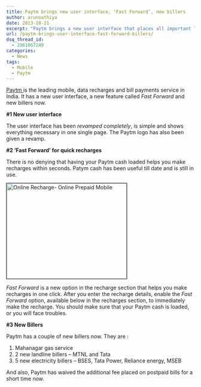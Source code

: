 ```yaml
---
title: Paytm brings new user interface, ‘Fast Forward’, new billers
author: arunsathiya
date: 2013-10-21
excerpt: "Paytm brings a new user interface that places all important links in one place, 'Fast Forward' for quick recharges, and a couple of new billers."
url: /paytm-brings-user-interface-fast-forward-billers/
dsq_thread_id:
  - 2961067249
categories:
  - News
tags:
  - Mobile
  - Paytm
---
```

<a href="https://www.paytm.com/" onclick="_gaq.push(['_trackEvent', 'outbound-article', 'https://www.paytm.com/', 'Paytm ']);" title="Paytm">Paytm </a>is the leading mobile, data recharges and bill payments service in India. It has a new user interface, a new feature called *Fast Forward* and new billers now.

**#1 New user interface**

The user interface has been *revamped completely*, is simple and shows everything necessary in one single page. The Paytm logo has also been given a revamp.

**#2 &#8216;Fast Forward&#8217; for quick recharges**

There is no denying that having your Paytm cash loaded helps you make recharges within seconds. Patym cash has been useful till date and is still in use.

[<img class=" wp-image-78265 alignnone" style="border: 1px solid black;" title="Online Recharge- Online Prepaid Mobile" alt="Online Recharge- Online Prepaid Mobile" src="http://cdn.devilsworkshop.org/files/2013/10/Online-Recharge-Online-Prepaid-Mobile-DTH-and-DataCard-Recharge-for-AirtelVodafoneRelianceBSNLIdeaUninorMTSTata-DocomoTata-IndicomMTNLLoop-Mobile.png" width="321" height="255" />][1]

*Fast Forward* is a new option in the recharge section that helps you make recharges in one click. After you enter the recharge details, enable the *Fast Forward* option, available below in the recharges section, to immediately make the recharge. You should make sure that your Paytm cash is loaded, or you will face troubles.

**#3 New Billers**

Paytm has a couple of new billers now. They are :

  1. Mahanagar gas service
  2. 2 new landline billers &#8211; MTNL and Tata
  3. 5 new electricity billers &#8211; BSES, Tata Power, Reliance energy, MSEB

And also, Paytm has waived the additional fee placed on postpaid bills for a short time now.

 [1]: http://cdn.devilsworkshop.org/files/2013/10/Online-Recharge-Online-Prepaid-Mobile-DTH-and-DataCard-Recharge-for-AirtelVodafoneRelianceBSNLIdeaUninorMTSTata-DocomoTata-IndicomMTNLLoop-Mobile.png
